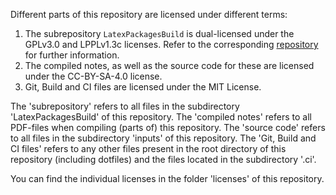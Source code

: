 Different parts of this repository are licensed under different terms:

1. The subrepository `LatexPackagesBuild` is dual-licensed under the GPLv3.0 and LPPLv1.3c licenses. Refer to the corresponding [repository][lpbuild] for further information.
2. The compiled notes, as well as the source code for these are licensed under the CC-BY-SA-4.0 license.
3. Git, Build and CI files are licensed under the MIT License.

The 'subrepository' refers to all files in the subdirectory 'LatexPackagesBuild' of this repository.
The 'compiled notes' refers to all PDF-files when compiling (parts of) this repository.
The 'source code' refers to all files in the subdirectory 'inputs' of this repository.
The 'Git, Build and CI files' refers to any other files present in the root directory of this repository (including dotfiles) and the files located in the subdirectory '.ci'.

You can find the individual licenses in the folder 'licenses' of this repository.

[lpbuild]: https://gitlab.com/latexci/packages/LatexPackagesBuild
